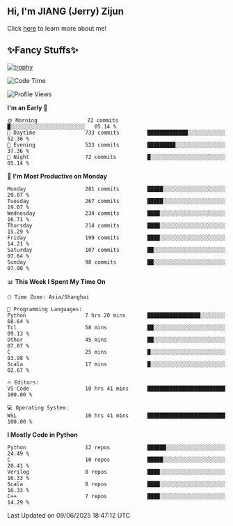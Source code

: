## Hi, I'm JIANG (Jerry) Zijun

Click [here](https://jzjerry.github.io/about/) to learn more about me!

## ✨Fancy Stuffs✨
[![trophy](https://github-profile-trophy.vercel.app/?username=jzjerry&theme=onedark)](https://github.com/ryo-ma/github-profile-trophy)
<!--START_SECTION:waka-->
![Code Time](http://img.shields.io/badge/Code%20Time-1%2C344%20hrs%2053%20mins-blue)

![Profile Views](http://img.shields.io/badge/Profile%20Views-11-blue)

**I'm an Early 🐤** 

```text
🌞 Morning                72 commits          █░░░░░░░░░░░░░░░░░░░░░░░░   05.14 % 
🌆 Daytime                733 commits         █████████████░░░░░░░░░░░░   52.36 % 
🌃 Evening                523 commits         █████████░░░░░░░░░░░░░░░░   37.36 % 
🌙 Night                  72 commits          █░░░░░░░░░░░░░░░░░░░░░░░░   05.14 % 
```
📅 **I'm Most Productive on Monday** 

```text
Monday                   281 commits         █████░░░░░░░░░░░░░░░░░░░░   20.07 % 
Tuesday                  267 commits         █████░░░░░░░░░░░░░░░░░░░░   19.07 % 
Wednesday                234 commits         ████░░░░░░░░░░░░░░░░░░░░░   16.71 % 
Thursday                 214 commits         ████░░░░░░░░░░░░░░░░░░░░░   15.29 % 
Friday                   199 commits         ████░░░░░░░░░░░░░░░░░░░░░   14.21 % 
Saturday                 107 commits         ██░░░░░░░░░░░░░░░░░░░░░░░   07.64 % 
Sunday                   98 commits          ██░░░░░░░░░░░░░░░░░░░░░░░   07.00 % 
```


📊 **This Week I Spent My Time On** 

```text
🕑︎ Time Zone: Asia/Shanghai

💬 Programming Languages: 
Python                   7 hrs 20 mins       █████████████████░░░░░░░░   68.64 % 
Tcl                      58 mins             ██░░░░░░░░░░░░░░░░░░░░░░░   09.13 % 
Other                    45 mins             ██░░░░░░░░░░░░░░░░░░░░░░░   07.07 % 
C                        25 mins             █░░░░░░░░░░░░░░░░░░░░░░░░   03.98 % 
Scala                    17 mins             █░░░░░░░░░░░░░░░░░░░░░░░░   02.67 % 

🔥 Editors: 
VS Code                  10 hrs 41 mins      █████████████████████████   100.00 % 

💻 Operating System: 
WSL                      10 hrs 41 mins      █████████████████████████   100.00 % 
```

**I Mostly Code in Python** 

```text
Python                   12 repos            ██████░░░░░░░░░░░░░░░░░░░   24.49 % 
C                        10 repos            █████░░░░░░░░░░░░░░░░░░░░   20.41 % 
Verilog                  8 repos             ████░░░░░░░░░░░░░░░░░░░░░   16.33 % 
Scala                    8 repos             ████░░░░░░░░░░░░░░░░░░░░░   16.33 % 
C++                      7 repos             ████░░░░░░░░░░░░░░░░░░░░░   14.29 % 
```




 Last Updated on 09/06/2025 18:47:12 UTC
<!--END_SECTION:waka-->
